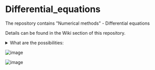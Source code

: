 # Differential_equations
 
The repository contains "Numerical methods" - Differential equations

Details can be found in the Wiki section of this repository.


<details><summary>What are the possibilities:</summary>

  1. Solving the differential equation using the Euler method
  2. Solving the DE using the Euler-Cauchy method
  3. Solving the DE using the Runge-Kutta method
  4. coming soon...

</details>

![image](https://user-images.githubusercontent.com/37026894/145445960-e44a43fd-c758-42d3-b13d-6ddef3535478.png)

![image](https://user-images.githubusercontent.com/37026894/145446075-b54c6109-d3c0-4c4a-bb80-aeb198e5556f.png)
